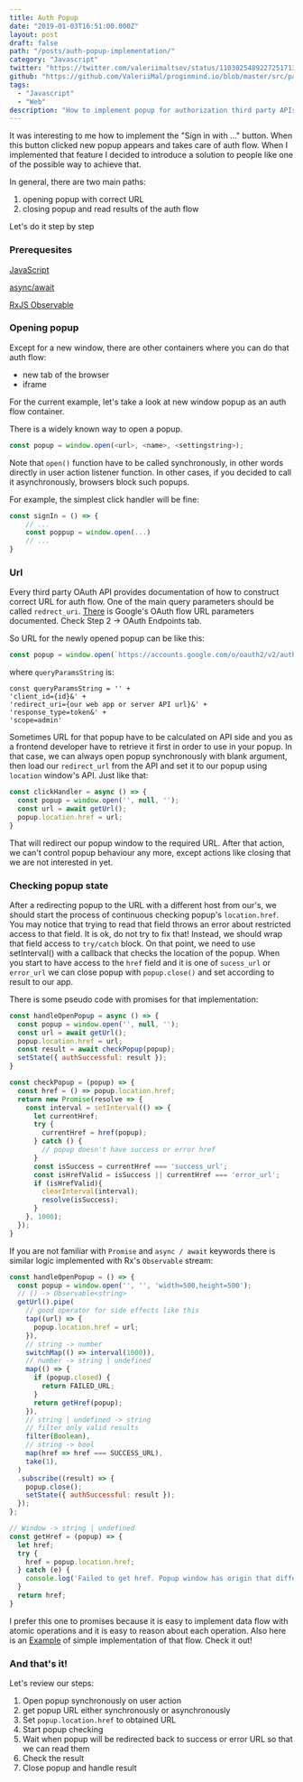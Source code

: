 ```yaml
---
title: Auth Popup
date: "2019-01-03T16:51:00.000Z"
layout: post
draft: false
path: "/posts/auth-popup-implementation/"
category: "Javascript"
twitter: "https://twitter.com/valeriimaltsev/status/1103025489227251713"
github: "https://github.com/ValeriiMal/proginmind.io/blob/master/src/pages/articles/2019-03-01---Integration-Popup-Implementation/index.md"
tags:
  - "Javascript"
  - "Web"
description: "How to implement popup for authorization third party APIs"
---
```


It was interesting to me how to implement the "Sign in with ..." button. When this button
clicked new popup appears and takes care of auth flow. When I implemented that feature
I decided to introduce a solution to people like one of the possible way to achieve that.

In general, there are two main paths:

1. opening popup with correct URL
2. closing popup and read results of the auth flow

Let's do it step by step

### Prerequesites
<a href="https://en.wikipedia.org/wiki/JavaScript" target="_blank">JavaScript</a>

<a href="https://hackernoon.com/understanding-async-await-in-javascript-1d81bb079b2c" target="_blank">async/await</a>

<a href="https://www.learnrxjs.io/" target="_blank">RxJS Observable</a>


### Opening popup

Except for a new window, there are other containers where you can do that auth flow:

* new tab of the browser
* iframe

For the current example, let's take a look at new window popup as an auth flow container.

There is a widely known way to open a popup.

```javascript
const popup = window.open(<url>, <name>, <settingstring>);
```

Note that `open()` function have to be called synchronously, in other words directly
in user action listener function. In other cases, if you decided to call it asynchronously,
browsers block such popups.

For example, the simplest click handler will be fine:

```javascript
const signIn = () => {
    // ...
    const poppup = window.open(...)
    // ...
}
```

### Url

Every third party OAuth API provides documentation of how to construct correct URL for auth flow. One of the main query parameters should be called `redrect_uri`.
<a href="https://developers.google.com/identity/protocols/OAuth2UserAgent" target="_blank">There</a> is Google's OAuth flow URL parameters documented. Check Step 2 -> OAuth Endpoints tab.

So URL for the newly opened popup can be like this:

```javascript
const popup = window.open(`https://accounts.google.com/o/oauth2/v2/auth?${queryParamsString}`);

```

where `queryParamsString` is:

```
const queryParamsString = '' +
'client_id={id}&' +
'redirect_uri={our web app or server API url}&' +
'response_type=token&' +
'scope=admin'
```

Sometimes URL for that popup have to be calculated on API side and you as a frontend developer
have to retrieve it first in order to use in your popup. In that case, we can always open
popup synchronously with blank <url> argument, then load our `redirect_url` from the API and
set it to our popup using `location` window's API. Just like that:

```javascript
const clickHandler = async () => {
  const popup = window.open('', null, '');
  const url = await getUrl();
  popup.location.href = url;
}

```

That will redirect our popup window to the required URL. After that action, we can't control
popup behaviour any more, except actions like closing that we are not interested in yet.

### Checking popup state

After a redirecting popup to the URL with a different host from our's, we should start the process of
continuous checking popup's `location.href`. You may notice that trying to read that field
throws an error about restricted access to that field. It is ok, do not try to fix that!
Instead, we should wrap that field access to `try/catch` block.
On that point, we need to use setInterval() with a callback that checks the location of the popup.
When you start to have access to the `href` field and it is one of `sucess_url` or `error_url` we can
close popup with `popup.close()` and set according to result to our app.

There is some pseudo code with promises for that implementation:

```javascript
const handleOpenPopup = async () => {
  const popup = window.open('', null, '');
  const url = await getUrl();
  popup.location.href = url;
  const result = await checkPopup(popup);
  setState({ authSuccessful: result });
}

const checkPopup = (popup) => {
  const href = () => popup.location.href;
  return new Promise(resolve => {
    const interval = setInterval(() => {
      let currentHref; 
      try {
        currentHref = href(popup);
      } catch () {
        // popup doesn't have success or error href
      }
      const isSuccess = currentHref === 'success_url';
      const isHrefValid = isSuccess || currentHref === 'error_url';
      if (isHrefValid){
        clearInterval(interval);
        resolve(isSuccess);
      }
    }, 1000);  
  });
}
```

If you are not familiar with `Promise` and `async / await` keywords there is similar logic implemented with Rx's `Observable` stream:

```javascript
const handleOpenPopup = () => {
  const popup = window.open('', '', 'width=500,height=500');
  // () -> Observable<string>
  getUrl().pipe(
    // good operator for side effects like this
    tap((url) => {
      popup.location.href = url;
    }),
    // string -> number
    switchMap(() => interval(1000)),
    // number -> string | undefined
    map(() => {
      if (popup.closed) {
        return FAILED_URL;
      }
      return getHref(popup);
    }),
    // string | undefined -> string
    // filter only valid results
    filter(Boolean),
    // string -> bool
    map(href => href === SUCCESS_URL),
    take(1),
  )
  .subscribe((result) => {
    popup.close();
    setState({ authSuccessful: result });
  });
};

// Window -> string | undefined
const getHref = (popup) => {
  let href;
  try {
    href = popup.location.href;
  } catch (e) {
    console.log('Failed to get href. Popup window has origin that differs from your\'s');
  }
  return href;
}
```

I prefer this one to promises because it is easy to implement data flow with atomic operations and it is easy to reason about each operation. Also here is an <a href="https://codepen.io/valmal/pen/gEWoPg" target="_blank">Example</a> of simple implementation of that flow. Check it out!

### And that's it!

Let's review our steps:

1. Open popup synchronously on user action
2. get popup URL either synchronously or asynchronously
3. Set `popup.location.href` to obtained URL
4. Start popup checking
5. Wait when popup will be redirected back to success or error URL so that we can read them
6. Check the result
7. Close popup and handle result
